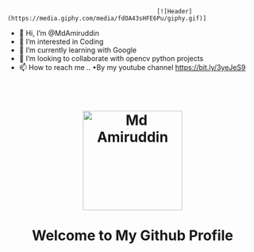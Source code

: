                                               [![Header](https://media.giphy.com/media/fdOA43sHFE6Pu/giphy.gif)]

- 👋 Hi, I’m @MdAmiruddin
- 👀 I’m interested in Coding
- 🌱 I’m currently learning with Google
- 💞️ I’m looking to collaborate with opencv python projects
- 📫 How to reach me ..
 •By my youtube channel https://bit.ly/3yeJeS9

<h1 align="center">
  <br>
  <img src="" alt="Md Amiruddin" width="200px">
  <br>
    <br>
    Welcome to My Github Profile
  <br>
</h1>

